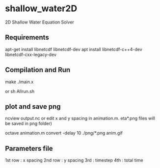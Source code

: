 # shallow_water2D
2D Shallow Water Equation Solver
## Requirements
 apt-get install libnetcdf libnetcdf-dev
 apt install libnetcdf-c++4-dev libnetcdf-cxx-legacy-dev
## Compilation and Run
 make
 ./main.x

or 
 sh Allrun.sh

## plot and save png
 ncview output.nc
or 
edit x and y spacing in animation.m. eta*.png files will be saved in png folder)

 octave animation.m
 convert -delay 10 ./png/*.png anim.gif

## Parameters file
1st row : x spacing
2nd row : y spacing
3rd : timestep
4th : total time

